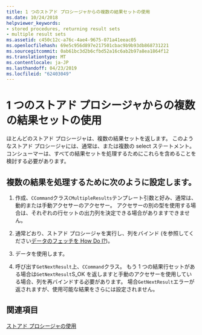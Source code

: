 ```yaml
---
title: 1 つのストアド プロシージャからの複数の結果セットの使用
ms.date: 10/24/2018
helpviewer_keywords:
- stored procedures, returning result sets
- multiple result sets
ms.assetid: c450c12c-a76c-4ae4-9675-071a41eeac05
ms.openlocfilehash: 69e5c956d897e217501cbac9b9b93db868731221
ms.sourcegitcommit: 0ab61bc3d2b6cfbd52a16c6ab2b97a8ea1864f12
ms.translationtype: MT
ms.contentlocale: ja-JP
ms.lasthandoff: 04/23/2019
ms.locfileid: "62403049"
---
```

# <a name="using-multiple-result-sets-from-one-stored-procedure"></a>1 つのストアド プロシージャからの複数の結果セットの使用

ほとんどのストアド プロシージャは、複数の結果セットを返します。 このようなストアド プロシージャには、通常は、または複数の select ステートメント。 コンシューマーは、すべての結果セットを処理するためにこれらを含めることを検討する必要があります。

## <a name="to-handle-multiple-result-sets"></a>複数の結果を処理するために次のように設定します。

1. 作成、`CCommand`クラス`CMultipleResults`テンプレート引数と好み、通常は、動的または手動アクセサーのアクセサー。 アクセサーの別の型を使用する場合は、それぞれの行セットの出力列を決定できる場合がありますできません。

1. 通常どおり、ストアド プロシージャを実行し、列をバインド (を参照してください[データのフェッチを How Do I?](../../data/oledb/fetching-data.md))。

1. データを使用します。

1. 呼び出す`GetNextResult`上、`CCommand`クラス。 もう 1 つの結果行セットがある場合は`GetNextResult`S_OK を返しますと手動のアクセサーを使用している場合、列を再バインドする必要があります。 場合`GetNextResult`エラーが返されますが、使用可能な結果をさらには設定されません。

## <a name="see-also"></a>関連項目

[ストアド プロシージャの使用](../../data/oledb/using-stored-procedures.md)
